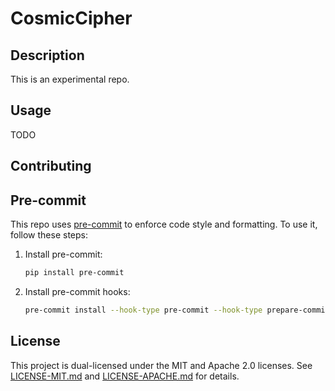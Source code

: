 # CosmicCipher

## Description

This is an experimental repo.

## Usage

TODO

## Contributing

## Pre-commit
This repo uses [pre-commit](https://pre-commit.com/) to enforce code style and formatting.
To use it, follow these steps:

1. Install pre-commit:
    ```bash
    pip install pre-commit
    ```
2. Install pre-commit hooks:
    ```bash
    pre-commit install --hook-type pre-commit --hook-type prepare-commit-msg
    ```

## License

This project is dual-licensed under the MIT and Apache 2.0 licenses. See [LICENSE-MIT.md](LICENSE-MIT.md) and [LICENSE-APACHE.md](LICENSE-APACHE.md) for details.
